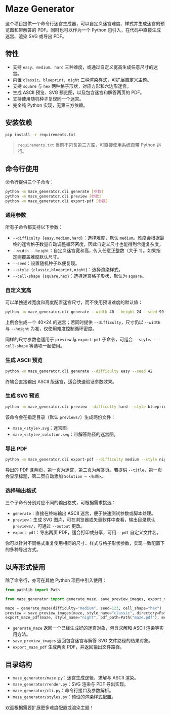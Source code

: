 # Maze Generator

这个项目提供一个命令行迷宫生成器，可以自定义迷宫难度、样式并生成迷宫的预览图和带解答的 PDF。同时也可以作为一个 Python 包引入，在代码中直接生成迷宫、渲染 SVG 或导出 PDF。

## 特性

- 支持 `easy`、`medium`、`hard` 三种难度，或通过自定义宽高生成任意尺寸的迷宫。
- 内置 `classic`、`blueprint`、`night` 三种渲染样式，可扩展自定义主题。
- 支持 `square` 与 `hex` 两种格子形状，对应方形和六边形迷宫。
- 生成 ASCII 预览、SVG 预览图，以及包含迷宫和解答两页的 PDF。
- 支持使用随机种子复现同一个迷宫。
- 完全纯 Python 实现，无第三方依赖。

## 安装依赖

```bash
pip install -r requirements.txt
```

> `requirements.txt` 当前不包含第三方库，可直接使用系统自带 Python 运行。

## 命令行使用

命令行提供三个子命令：

```bash
python -m maze_generator.cli generate [参数]
python -m maze_generator.cli preview [参数]
python -m maze_generator.cli export-pdf [参数]
```

### 通用参数

所有子命令都支持以下参数：

- `--difficulty {easy,medium,hard}`：选择难度，默认 `medium`。难度会根据最终的迷宫格子数量自动调整循环密度，因此自定义尺寸也能得到合适复杂度。
- `--width --height`：自定义迷宫宽和高，传入任意正整数（大于 1）。如果指定则覆盖难度默认尺寸。
- `--seed`：设置随机种子以便复现。
- `--style {classic,blueprint,night}`：选择渲染样式。
- `--cell-shape {square,hex}`：选择迷宫格子形状，默认为 `square`。

### 自定义宽高

可以单独通过宽度和高度配置迷宫尺寸，而不使用预设难度的默认值：

```bash
python -m maze_generator.cli generate --width 40 --height 24 --seed 99
```

上例会生成一个 40×24 的迷宫；若同时提供 `--difficulty`，尺寸仍以 `--width` 与 `--height` 为准，仅使用难度控制循环密度。

同样的尺寸参数也适用于 `preview` 与 `export-pdf` 子命令，可组合 `--style`、`--cell-shape` 等选项一起使用。

### 生成 ASCII 预览

```bash
python -m maze_generator.cli generate --difficulty easy --seed 42
```

终端会直接输出 ASCII 版迷宫，适合快速验证参数效果。

### 生成 SVG 预览

```bash
python -m maze_generator.cli preview --difficulty hard --style blueprint --output previews
```

该命令会在指定目录（默认 `previews/`）生成两份文件：

- `maze_<style>.svg`：迷宫图。
- `maze_<style>_solution.svg`：带解答路径的迷宫图。

### 导出 PDF

```bash
python -m maze_generator.cli export-pdf --difficulty medium --style night --pdf output/maze.pdf --title "Team Maze Challenge"
```

导出的 PDF 含两页，第一页为迷宫，第二页为解答页。若提供 `--title`，第一页会显示标题，第二页自动添加 `Solution – <标题>`。

### 选择输出格式

三个子命令分别对应不同的输出格式，可根据需求挑选：

- `generate`：直接在终端输出 ASCII 迷宫，便于快速测试参数或脚本处理。
- `preview`：生成 SVG 图片，可在浏览器或矢量软件中查看，输出目录默认 `previews/`，可通过 `--output` 更改。
- `export-pdf`：导出两页 PDF，适合打印或分享，可用 `--pdf` 自定义文件名。

你可以针对不同格式重复使用相同的尺寸、样式与格子形状参数，实现一致配置下的多种导出方式。

## 以库形式使用

除了命令行，亦可在其他 Python 项目中引入使用：

```python
from pathlib import Path

from maze_generator import generate_maze, save_preview_images, export_maze_pdf

maze = generate_maze(difficulty="medium", seed=123, cell_shape="hex")
preview = save_preview_images(maze, style_name="classic", directory=Path("previews"))
export_maze_pdf(maze, style_name="night", pdf_path=Path("maze.pdf"), metadata="My Maze")
```

- `generate_maze` 返回一个已经生成好的迷宫对象，包含求解和 ASCII 渲染等实用方法。
- `save_preview_images` 返回包含迷宫与解答 SVG 文件路径的结果对象。
- `export_maze_pdf` 生成两页 PDF，并返回输出文件路径。

## 目录结构

- `maze_generator/maze.py`：迷宫生成逻辑、求解与 ASCII 渲染。
- `maze_generator/render.py`：SVG 渲染与 PDF 导出实现。
- `maze_generator/cli.py`：命令行接口及参数解析。
- `maze_generator/styles.py`：预设的渲染样式配置。

欢迎根据需要扩展更多难度配置或渲染主题！
